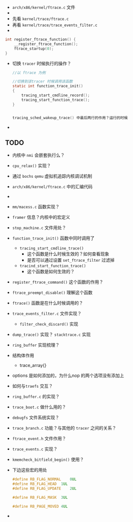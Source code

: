 * `arch/x86/kernel/ftrace.c` 文件
* 
* 先看 `kernel/trace/ftrace.c`
* 再看 `kernel/trace/trace_events_filter.c`
* 







```c
int register_ftrace_function() {
    __register_ftrace_function();
    ftrace_startup(0);
}

```



* 切换 `tracer` 时候执行的操作？

  ```c
  //以 ftrace 为例
  
  //切换到该tracer 时候调用该函数
  static int function_trace_init()
  {
      tracing_start_cmdline_record();
      tracing_start_function_trace();
  }
  
  
  tracing_sched_wakeup_trace() 中最后两行的作用？运行的时候
  
  
  ```
  
  
  
* 







## TODO

* 内核中 `nmi` 会嵌套执行么？

* `cpu_relax()` 实现？

* 通过 `bochs` `qemu` 虚拟机追踪内核调试机制

* `arch/x86/kernel/ftrace.c` 中的汇编代码

* 

* `mm/macess.c` 函数实现？

* `framer` 信息？内核中的宏定义

* `stop_machine.c` 文件用处？

* `function_trace_init()` 函数中同时调用了

  * `tracing_start_cmdline_trace()` 
    * 这个函数是什么时候生效的？如何查看现象
    * 是否可以通过设置 `set_ftrace_filter` 过滤掉
  * `tracind_start_function_trace()`
    * 这个函数是如何生效的？

* `register_ftrace_command()` 这个函数的作用？

* `ftrace_preempt_disable()` 理解这个函数

* `ftrace()` 函数是在什么时候调用的？

* `trace_events_filter.c` 文件实现？

  * `filter_check_discard()` 实现

* `dump_trace()` 实现？ `stacktrace.c` 实现

* `ring_buffer` 实现梳理？

* 结构体作用

  * trace_array{}

* options 是如何添加的，为什么nop 的两个选项没有添加上

* 如何与`traefs` 交互？

* `ring_buffer.c` 的实现？

* `trace_boot.c` 做什么用的？

* `debugfs` 文件系统实现？

* `trace_branch.c` 功能？与其他的 `tracer` 之间的关系？

* `ftrace_event.h` 文件作用？

* `trace_events.c` 实现？

* `kmemcheck_bitfield_begin()` 使用？

* 下边这些宏的用处

  ```c
  #define RB_FLAG_NORMAL	0UL
  #define RB_FLAG_HEAD	1UL
  #define RB_FLAG_UPDATE	2UL
  
  #define RB_FLAG_MASK	3UL
  
  #define RB_PAGE_MOVED	4UL
  ```

* 





